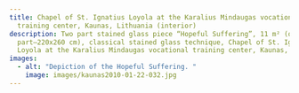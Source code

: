 ```yaml
---
title: Chapel of St. Ignatius Loyola at the Karalius Mindaugas vocational
  training center, Kaunas, Lithuania (interior)
description: Two part stained glass piece “Hopeful Suffering”, 11 m² (one
  part–220x260 cm), classical stained glass technique, Chapel of St. Ignatius
  Loyola at the Karalius Mindaugas vocational training center, Kaunas, 2000.
images:
  - alt: "Depiction of the Hopeful Suffering. "
    image: images/kaunas2010-01-22-032.jpg
---
```

